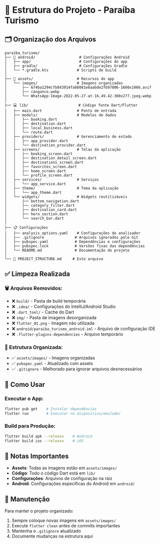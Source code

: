 # 📁 Estrutura do Projeto - Paraíba Turismo

## 🗂️ Organização dos Arquivos

```
paraiba_turismo/
├── 📱 android/                    # Configurações Android
│   ├── app/                      # Configurações do app
│   ├── gradle/                   # Configurações Gradle
│   └── *.gradle.kts             # Scripts de build
│
├── 🎨 assets/                    # Recursos do app
│   └── images/                  # Imagens organizadas
│       ├── 674ba1294cfb843914fa88081e8aabde2fb97006-1600x1066.avif
│       ├── canganco.webp
│       └── WhatsApp-Image-2022-05-27-at-16.49.42-300x277.jpeg.webp
│
├── 💻 lib/                       # Código fonte Dart/Flutter
│   ├── main.dart                # Ponto de entrada
│   ├── models/                  # Modelos de dados
│   │   ├── booking.dart
│   │   ├── destination.dart
│   │   ├── local_business.dart
│   │   └── route.dart
│   ├── providers/               # Gerenciamento de estado
│   │   ├── app_provider.dart
│   │   └── destination_provider.dart
│   ├── screens/                 # Telas da aplicação
│   │   ├── booking_screen.dart
│   │   ├── destination_detail_screen.dart
│   │   ├── destinations_screen.dart
│   │   ├── favorites_screen.dart
│   │   ├── home_screen.dart
│   │   └── profile_screen.dart
│   ├── services/                # Serviços
│   │   └── app_service.dart
│   ├── theme/                   # Tema da aplicação
│   │   └── app_theme.dart
│   └── widgets/                 # Widgets reutilizáveis
│       ├── bottom_navigation.dart
│       ├── category_filter.dart
│       ├── destination_card.dart
│       ├── hero_section.dart
│       └── search_bar.dart
│
├── 📋 Configurações
│   ├── analysis_options.yaml    # Configurações do analisador
│   ├── .gitignore              # Arquivos ignorados pelo Git
│   ├── pubspec.yaml            # Dependências e configurações
│   ├── pubspec.lock            # Versões fixas das dependências
│   └── README.md               # Documentação do projeto
│
└── 📄 PROJECT_STRUCTURE.md     # Este arquivo
```

## ✅ Limpeza Realizada

### 🗑️ Arquivos Removidos:
- ❌ `build/` - Pasta de build temporária
- ❌ `.idea/` - Configurações do IntelliJ/Android Studio
- ❌ `.dart_tool/` - Cache do Dart
- ❌ `img/` - Pasta de imagens desorganizada
- ❌ `flutter_01.png` - Imagem não utilizada
- ❌ `android/paraiba_turismo_android.iml` - Arquivo de configuração IDE
- ❌ `.flutter-plugins-dependencies` - Arquivo temporário

### 📁 Estrutura Organizada:
- ✅ `assets/images/` - Imagens organizadas
- ✅ `pubspec.yaml` - Atualizado com assets
- ✅ `.gitignore` - Melhorado para ignorar arquivos desnecessários

## 🚀 Como Usar

### Executar o App:
```bash
flutter pub get    # Instalar dependências
flutter run        # Executar no dispositivo/emulador
```

### Build para Produção:
```bash
flutter build apk --release    # Android
flutter build ios --release    # iOS
```

## 📝 Notas Importantes

- **Assets**: Todas as imagens estão em `assets/images/`
- **Código**: Todo o código Dart está em `lib/`
- **Configurações**: Arquivos de configuração na raiz
- **Android**: Configurações específicas do Android em `android/`

## 🔄 Manutenção

Para manter o projeto organizado:
1. Sempre coloque novas imagens em `assets/images/`
2. Execute `flutter clean` antes de commits importantes
3. Mantenha o `.gitignore` atualizado
4. Documente mudanças na estrutura aqui
